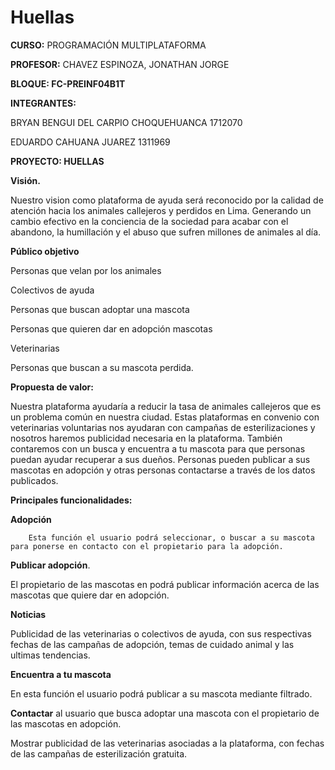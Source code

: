 # Huellas



**CURSO:** PROGRAMACIÓN MULTIPLATAFORMA



**PROFESOR:**  CHAVEZ ESPINOZA, JONATHAN JORGE



**BLOQUE: FC-PREINF04B1T**



**INTEGRANTES:**

BRYAN BENGUI DEL CARPIO CHOQUEHUANCA         1712070

EDUARDO CAHUANA JUAREZ                                        1311969

**PROYECTO: HUELLAS**

**Visión.**

Nuestro vision como plataforma de ayuda será reconocido por la calidad de atención hacia los animales callejeros y perdidos en Lima. Generando un cambio efectivo en la conciencia de la sociedad para acabar con el abandono, la humillación y el abuso que sufren millones de animales al día.

**Público objetivo**

Personas que velan por los animales

Colectivos de ayuda

Personas que buscan adoptar una mascota

Personas que quieren dar en adopción mascotas

Veterinarias

Personas que buscan a su mascota perdida.

**Propuesta de valor:**

Nuestra plataforma ayudaría a reducir la tasa de animales callejeros que es un problema común en nuestra ciudad. Estas plataformas en convenio con veterinarias voluntarias nos ayudaran con campañas de esterilizaciones y nosotros haremos publicidad necesaria en la plataforma. También contaremos con un busca y encuentra a tu mascota para que personas puedan ayudar recuperar a sus dueños. Personas pueden publicar a sus mascotas en adopción y otras personas contactarse a través de los datos publicados.

**Principales funcionalidades:**

**Adopción**

        Esta función el usuario podrá seleccionar, o buscar a su mascota para ponerse en contacto con el propietario para la adopción.

**Publicar adopción**.

El propietario de las mascotas en podrá publicar información acerca de las mascotas que quiere dar en adopción.

**Noticias**

Publicidad de las veterinarias o colectivos de ayuda, con sus respectivas fechas de las campañas de adopción, temas de cuidado animal y las ultimas tendencias.

**Encuentra a tu mascota**

En esta función el usuario podrá publicar a su mascota mediante filtrado.

**Contactar** al usuario que busca adoptar una mascota con el propietario de las mascotas en adopción.

Mostrar publicidad de las veterinarias asociadas a la plataforma, con fechas de las campañas de esterilización gratuita.
